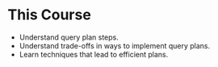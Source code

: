 # This Course

- Understand query plan steps.
- Understand trade-offs in ways to implement query plans.
- Learn techniques that lead to efficient plans.

